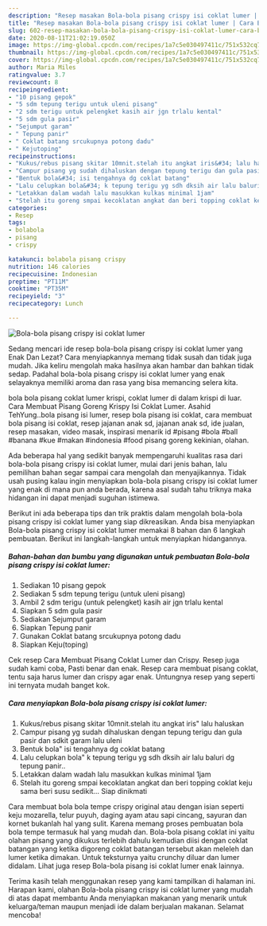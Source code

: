 ```yaml
---
description: "Resep masakan Bola-bola pisang crispy isi coklat lumer | Cara Buat Bola-bola pisang crispy isi coklat lumer Yang Enak dan Simpel"
title: "Resep masakan Bola-bola pisang crispy isi coklat lumer | Cara Buat Bola-bola pisang crispy isi coklat lumer Yang Enak dan Simpel"
slug: 602-resep-masakan-bola-bola-pisang-crispy-isi-coklat-lumer-cara-buat-bola-bola-pisang-crispy-isi-coklat-lumer-yang-enak-dan-simpel
date: 2020-08-11T21:02:19.050Z
image: https://img-global.cpcdn.com/recipes/1a7c5e030497411c/751x532cq70/bola-bola-pisang-crispy-isi-coklat-lumer-foto-resep-utama.jpg
thumbnail: https://img-global.cpcdn.com/recipes/1a7c5e030497411c/751x532cq70/bola-bola-pisang-crispy-isi-coklat-lumer-foto-resep-utama.jpg
cover: https://img-global.cpcdn.com/recipes/1a7c5e030497411c/751x532cq70/bola-bola-pisang-crispy-isi-coklat-lumer-foto-resep-utama.jpg
author: Maria Miles
ratingvalue: 3.7
reviewcount: 8
recipeingredient:
- "10 pisang gepok"
- "5 sdm tepung terigu untuk uleni pisang"
- "2 sdm terigu untuk pelengket kasih air jgn trlalu kental"
- "5 sdm gula pasir"
- "Sejumput garam"
- " Tepung panir"
- " Coklat batang srcukupnya potong dadu"
- " Kejutoping"
recipeinstructions:
- "Kukus/rebus pisang skitar 10mnit.stelah itu angkat iris&#34; lalu haluskan"
- "Campur pisang yg sudah dihaluskan dengan tepung terigu dan gula pasir dan sdkit garam lalu uleni"
- "Bentuk bola&#34; isi tengahnya dg coklat batang"
- "Lalu celupkan bola&#34; k tepung terigu yg sdh dksih air lalu baluri dg tepung panir.."
- "Letakkan dalam wadah lalu masukkan kulkas minimal 1jam"
- "Stelah itu goreng smpai kecoklatan angkat dan beri topping coklat keju sama beri susu sedikit... Siap dinikmati"
categories:
- Resep
tags:
- bolabola
- pisang
- crispy

katakunci: bolabola pisang crispy 
nutrition: 146 calories
recipecuisine: Indonesian
preptime: "PT11M"
cooktime: "PT35M"
recipeyield: "3"
recipecategory: Lunch

---
```



![Bola-bola pisang crispy isi coklat lumer](https://img-global.cpcdn.com/recipes/1a7c5e030497411c/751x532cq70/bola-bola-pisang-crispy-isi-coklat-lumer-foto-resep-utama.jpg)

Sedang mencari ide resep bola-bola pisang crispy isi coklat lumer yang Enak Dan Lezat? Cara menyiapkannya memang tidak susah dan tidak juga mudah. Jika keliru mengolah maka hasilnya akan hambar dan bahkan tidak sedap. Padahal bola-bola pisang crispy isi coklat lumer yang enak selayaknya memiliki aroma dan rasa yang bisa memancing selera kita.

bola bola pisang coklat lumer krispi, coklat lumer di dalam krispi di luar. Cara Membuat Pisang Goreng Krispy Isi Coklat Lumer. Asahid TehYung..bola pisang isi lumer, resep bola pisang isi coklat, cara membuat bola pisang isi coklat, resep jajanan anak sd, jajanan anak sd, ide jualan, resep masakan, video masak, inspirasi menarik id #pisang #bola #ball #banana #kue #makan #indonesia #food pisang goreng kekinian, olahan.

Ada beberapa hal yang sedikit banyak mempengaruhi kualitas rasa dari bola-bola pisang crispy isi coklat lumer, mulai dari jenis bahan, lalu pemilihan bahan segar sampai cara mengolah dan menyajikannya. Tidak usah pusing kalau ingin menyiapkan bola-bola pisang crispy isi coklat lumer yang enak di mana pun anda berada, karena asal sudah tahu triknya maka hidangan ini dapat menjadi suguhan istimewa.


Berikut ini ada beberapa tips dan trik praktis dalam mengolah bola-bola pisang crispy isi coklat lumer yang siap dikreasikan. Anda bisa menyiapkan Bola-bola pisang crispy isi coklat lumer memakai 8 bahan dan 6 langkah pembuatan. Berikut ini langkah-langkah untuk menyiapkan hidangannya.

<!--inarticleads1-->

##### Bahan-bahan dan bumbu yang digunakan untuk pembuatan Bola-bola pisang crispy isi coklat lumer:

1. Sediakan 10 pisang gepok
1. Sediakan 5 sdm tepung terigu (untuk uleni pisang)
1. Ambil 2 sdm terigu (untuk pelengket) kasih air jgn trlalu kental
1. Siapkan 5 sdm gula pasir
1. Sediakan Sejumput garam
1. Siapkan  Tepung panir
1. Gunakan  Coklat batang srcukupnya potong dadu
1. Siapkan  Keju(toping)


Cek resep Cara Membuat Pisang Coklat Lumer dan Crispy. Resep juga sudah kami coba, Pasti benar dan enak. Resep cara membuat pisang coklat, tentu saja harus lumer dan crispy agar enak. Untungnya resep yang seperti ini ternyata mudah banget kok. 

<!--inarticleads2-->

##### Cara menyiapkan Bola-bola pisang crispy isi coklat lumer:

1. Kukus/rebus pisang skitar 10mnit.stelah itu angkat iris&#34; lalu haluskan
1. Campur pisang yg sudah dihaluskan dengan tepung terigu dan gula pasir dan sdkit garam lalu uleni
1. Bentuk bola&#34; isi tengahnya dg coklat batang
1. Lalu celupkan bola&#34; k tepung terigu yg sdh dksih air lalu baluri dg tepung panir..
1. Letakkan dalam wadah lalu masukkan kulkas minimal 1jam
1. Stelah itu goreng smpai kecoklatan angkat dan beri topping coklat keju sama beri susu sedikit... Siap dinikmati


Cara membuat bola bola tempe crispy original atau dengan isian seperti keju mozarella, telur puyuh, daging ayam atau sapi cincang, sayuran dan kornet bukanlah hal yang sulit. Karena memang proses pembuatan bola bola tempe termasuk hal yang mudah dan. Bola-bola pisang coklat ini yaitu olahan pisang yang dikukus terlebih dahulu kemudian diisi dengan coklat batangan yang ketika digoreng coklat batangan tersebut akan meleleh dan lumer ketika dimakan. Untuk teksturnya yaitu crunchy diluar dan lumer didalam. Lihat juga resep Bola-bola pisang isi coklat lumer enak lainnya. 

Terima kasih telah menggunakan resep yang kami tampilkan di halaman ini. Harapan kami, olahan Bola-bola pisang crispy isi coklat lumer yang mudah di atas dapat membantu Anda menyiapkan makanan yang menarik untuk keluarga/teman maupun menjadi ide dalam berjualan makanan. Selamat mencoba!
